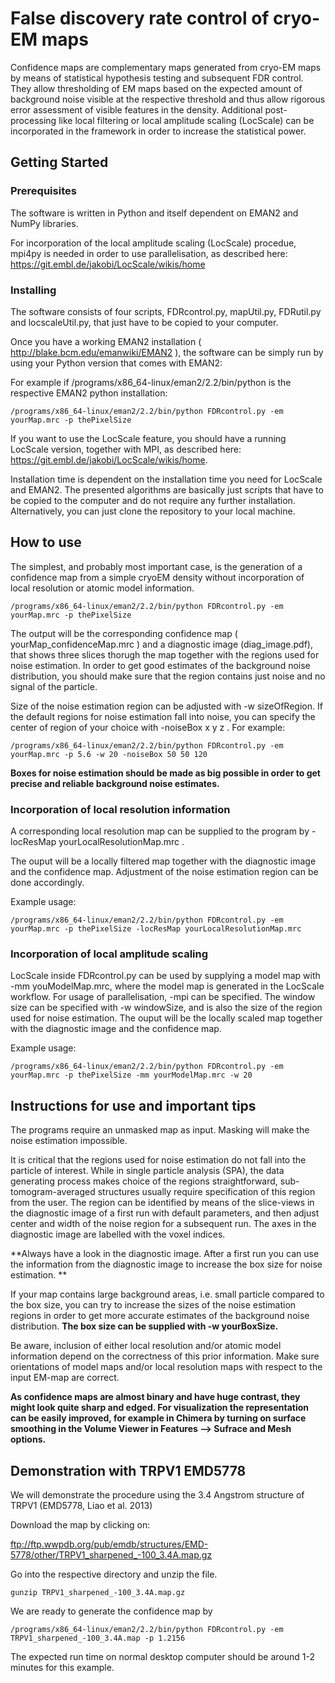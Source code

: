 # False discovery rate control of cryo-EM maps

Confidence maps are complementary maps generated from cryo-EM maps by means of statistical hypothesis testing and subsequent FDR control. They allow thresholding of EM maps based on the expected amount of background noise visible at the respective threshold and thus allow rigorous error assessment of visible features in the density. 
Additional post-processing like local filtering or local amplitude scaling (LocScale) can be incorporated in the framework in order to increase the statistical power.


## Getting Started


### Prerequisites

The software is written in Python and itself dependent on EMAN2 and NumPy libraries. 

For incorporation of the local amplitude scaling (LocScale) procedue, mpi4py is needed in order to use parallelisation, as described here:  https://git.embl.de/jakobi/LocScale/wikis/home


### Installing

The software consists of four scripts, FDRcontrol.py, mapUtil.py, FDRutil.py and locscaleUtil.py, that just have to be copied to your computer.

Once you have a working EMAN2 installation ( http://blake.bcm.edu/emanwiki/EMAN2 ), the software can be simply run by using your Python version that comes with EMAN2:   

For example if /programs/x86_64-linux/eman2/2.2/bin/python is the respective EMAN2 python installation: 
```
/programs/x86_64-linux/eman2/2.2/bin/python FDRcontrol.py -em yourMap.mrc -p thePixelSize
```

If you want to use the LocScale feature, you should have a running LocScale version, together with MPI,  as described here:  https://git.embl.de/jakobi/LocScale/wikis/home.  

Installation time is dependent on the installation time you need for LocScale and EMAN2. The presented algorithms are basically just scripts that have to be copied to the computer and do not require any further installation. Alternatively, you can just clone the repository to your local machine.

## How to use

The simplest, and probably most important case, is the generation of a confidence map from a simple cryoEM density without incorporation of local resolution or atomic model information.

```
/programs/x86_64-linux/eman2/2.2/bin/python FDRcontrol.py -em yourMap.mrc -p thePixelSize
```

The output will be the corresponding confidence map ( yourMap_confidenceMap.mrc ) and a diagnostic image (diag_image.pdf), that shows three slices thorugh the map together with the regions used for noise estimation. In order to get good estimates of the background noise distribution, you should make sure that the region contains just noise and no signal of the particle.

Size of the noise estimation region can be adjusted with -w sizeOfRegion. If the default regions for noise estimation fall into noise, you can specify the center of region of your choice with -noiseBox x y z .
For example:

```
/programs/x86_64-linux/eman2/2.2/bin/python FDRcontrol.py -em yourMap.mrc -p 5.6 -w 20 -noiseBox 50 50 120
```

**Boxes for noise estimation should be made as big possible in order to get precise and reliable background noise estimates.**

### Incorporation of local resolution information

A corresponding local resolution map can be supplied to the program by -locResMap yourLocalResolutionMap.mrc .

The ouput will be a locally filtered map together with the diagnostic image and the confidence map. Adjustment of the noise estimation region can be done accordingly.

Example usage:
```
/programs/x86_64-linux/eman2/2.2/bin/python FDRcontrol.py -em yourMap.mrc -p thePixelSize -locResMap yourLocalResolutionMap.mrc
```

### Incorporation of local amplitude scaling

LocScale inside FDRcontrol.py can be used by supplying a model map with -mm youModelMap.mrc, where the model map is generated in the LocScale workflow. For usage of parallelisation, -mpi can be specified. The window size can be specified with -w windowSize,
 and is also the size of the region used for noise estimation.
The ouput will be the locally scaled map together with the diagnostic image and the confidence map. 

Example usage:

```
/programs/x86_64-linux/eman2/2.2/bin/python FDRcontrol.py -em yourMap.mrc -p thePixelSize -mm yourModelMap.mrc -w 20
```

## Instructions for use and important tips

The programs require an unmasked map as input. Masking will make the noise estimation impossible.

It is critical that the regions used for noise estimation do not fall into the particle of interest. While in single particle analysis (SPA), 
the data generating process makes choice of the regions straightforward, sub-tomogram-averaged structures usually require specification of this region from the user.
The region can be identified by means of the slice-views in the diagnostic image of a first run with default parameters, and then adjust center and width of the noise region for a subsequent run. 
The axes in the diagnostic image are labelled with the voxel indices.

**Always have a look in the diagnostic image. After a first run you can use the information from the diagnostic image to increase the box size for noise estimation. ** 

If your map contains large background areas, i.e. small particle compared to the box size, you can try to increase the sizes of the noise estimation regions in 
order to get more accurate estimates of the background noise distribution. **The box size can be supplied with -w yourBoxSize.**

Be aware, inclusion of either local resolution and/or atomic model information depend on the correctness of this prior information.
Make sure orientations of model maps and/or local resolution maps with respect to the input EM-map are correct.

**As confidence maps are almost binary and have huge contrast, they might look quite sharp and edged. For visualization the representation can be easily improved, for example in Chimera by 
turning on surface smoothing in the Volume Viewer in Features --> Sufrace and Mesh options.**

## Demonstration with TRPV1 EMD5778

We will demonstrate the procedure using the 3.4 Angstrom structure of TRPV1 (EMD5778, Liao et al. 2013)

Download the map by clicking on: 

ftp://ftp.wwpdb.org/pub/emdb/structures/EMD-5778/other/TRPV1_sharpened_-100_3.4A.map.gz

Go into the respective directory and unzip the file. 

```
gunzip TRPV1_sharpened_-100_3.4A.map.gz
```

We are ready to generate the confidence map by

```
/programs/x86_64-linux/eman2/2.2/bin/python FDRcontrol.py -em TRPV1_sharpened_-100_3.4A.map -p 1.2156
```

The expected run time on normal desktop computer should be around 1-2 minutes for this example.
